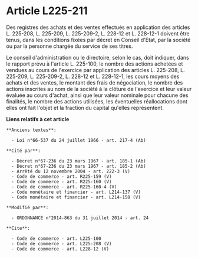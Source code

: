 # Article L225-211

Des registres des achats et des ventes effectués en application des articles L. 225-208, L. 225-209, L. 225-209-2, L. 228-12
et L. 228-12-1 doivent être tenus, dans les conditions fixées par décret en Conseil d'Etat, par la société ou par la personne
chargée du service de ses titres. 

Le conseil d'administration ou le directoire, selon le cas, doit indiquer, dans le rapport prévu à l'article L. 225-100, le
nombre des actions achetées et vendues au cours de l'exercice par application des articles L. 225-208, L. 225-209, L.
225-209-2, L. 228-12 et L. 228-12-1, les cours moyens des achats et des ventes, le montant des frais de négociation, le
nombre des actions inscrites au nom de la société à la clôture de l'exercice et leur valeur évaluée au cours d'achat, ainsi
que leur valeur nominale pour chacune des finalités, le nombre des actions utilisées, les éventuelles réallocations dont
elles ont fait l'objet et la fraction du capital qu'elles représentent.

**Liens relatifs à cet article**

	**Anciens textes**:

	  - Loi n°66-537 du 24 juillet 1966 - art. 217-4 (Ab)

	**Cité par**:

	  - Décret n°67-236 du 23 mars 1967 - art. 185-1 (Ab)
	  - Décret n°67-236 du 23 mars 1967 - art. 185-2 (Ab)
	  - Arrêté du 12 novembre 2004 - art. 222-3 (V)
	  - Code de commerce - art. R225-159 (V)
	  - Code de commerce - art. R225-160 (V)
	  - Code de commerce - art. R225-160-4 (V)
	  - Code monétaire et financier - art. L214-137 (V)
	  - Code monétaire et financier - art. L214-158 (V)

	**Modifié par**:

	  - ORDONNANCE n°2014-863 du 31 juillet 2014 - art. 24

	**Cite**:

	  - Code de commerce - art. L225-100
	  - Code de commerce - art. L225-208 (V)
	  - Code de commerce - art. L228-12 (V)
